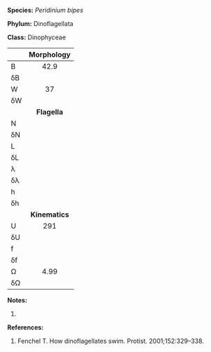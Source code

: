 **Species:** *Peridinium bipes*

**Phylum:** Dinoflagellata

**Class:** Dinophyceae

|    | **Morphology** |
|:-- | :------------: |
| B  | 42.9 |
| δB |  |
| W  | 37 |
| δW |  |
|    | **Flagella** |
| N  |  |
| δN |  |
| L  |  |
| δL |  |
| λ  |  |
| δλ |  |
| h  |  |
| δh |  |
|    | **Kinematics** |
| U  | 291 |
| δU |  |
| f  |  |
| δf |  |
| Ω  | 4.99 |
| δΩ |  |

**Notes:**

1.

**References:**

1. Fenchel T.  How dinoflagellates swim.  Protist. 2001;152:329–338.
